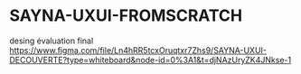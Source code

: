 # SAYNA-UXUI-FROMSCRATCH
desing évaluation final
https://www.figma.com/file/Ln4hRR5tcxOruqtxr7Zhs9/SAYNA-UXUI-DECOUVERTE?type=whiteboard&node-id=0%3A1&t=djNAzUryZK4JNkse-1
